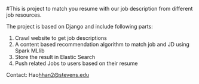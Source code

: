 #This is project to match you resume with our job description from different job resources.

The project is based on Django and include following parts:

1.	Crawl website to get job descriptions
2.	A content based recommendation algorithm to match job and JD using Spark MLlib
3.	Store the result in Elastic Search
4.	Push related Jobs to users based on their resume

Contact: Hao<hhan2@stevens.edu>
